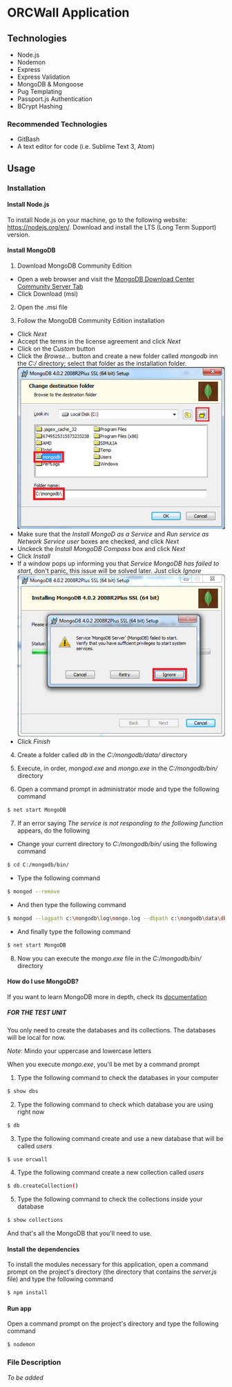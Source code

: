 # ORCWall Application

## Technologies
* Node.js
* Nodemon
* Express
* Express Validation
* MongoDB & Mongoose
* Pug Templating
* Passport.js Authentication
* BCrypt Hashing

### Recommended Technologies
* GitBash
* A text editor for code (i.e. Sublime Text 3, Atom)

## Usage

### Installation

#### Install Node.js

To install Node.js on your machine, go to the following website: https://nodejs.org/en/.
Download and install the LTS (Long Term Support) version.

#### Install MongoDB

1. Download MongoDB Community Edition
  * Open a web browser and visit the [MongoDB Download Center Community Server Tab](https://www.mongodb.com/download-center?jmp=docs#production)
  * Click Download (msi)

2. Open the .msi file

3. Follow the MongoDB Community Edition installation
  * Click *Next*
  * Accept the terms in the license agreement and click *Next*
  * Click on the *Custom* button
  * Click the *Browse...* button and create a new folder called *mongodb* inn the *C:/* directory; select that folder as the installation folder.
  ![tut1](readme/tut1.png)
  * Make sure that the *Install MongoD as a Service* and *Run service as Network Service user* boxes are checked, and click *Next*
  * Unckeck the *Install MongoDB Compass* box and click *Next*
  * Click *Install*
  * If a window pops up informing you that *Service MongoDB has failed to start*, don't panic, this issue will be solved later. Just click *Ignore*
  ![tut2](readme/tut2.png)
  * Click *Finish*
  
4. Create a folder called *db* in the *C:/mongodb/data/* directory

5. Execute, in order, *mongod.exe* and *mongo.exe* in the *C:/mongodb/bin/* directory

6. Open a command prompt in administrator mode and type the following command

```sh
$ net start MongoDB
```

7. If an error saying *The service is not responding to the following function* appears, do the following
  * Change your current directory to *C:/mongodb/bin/* using the following command
  
  ```sh
  $ cd C:/mongodb/bin/
  ```
  
  * Type the following command
  
  ```sh
  $ mongod --remove
  ```
  
  * And then type the following command
  
  ```sh
  $ mongod --logpath c:\mongodb\log\mongo.log --dbpath c:\mongodb\data\db --directoryperdb --install
  ```
  
  * And finally type the following command
  
  ```sh
  $ net start MongoDB
  ```
  
8. Now you can execute the *mongo.exe* file in the *C:/mongodb/bin/* directory

#### How do I use MongoDB?

If you want to learn MongoDB more in depth, check its [documentation](https://docs.mongodb.com/)

##### FOR THE TEST UNIT

You only need to create the databases and its collections. The databases will be local for now.

*Note*: Mindo your uppercase and lowercase letters

When you execute *mongo.exe*, you'll be met by a command prompt

1. Type the following command to check the databases in your computer

```sh
$ show dbs
```
  
2. Type the following command to check which database you are using right now

```sh
$ db
```

3. Type the following command create and use a new database that will be called *users*

```sh
$ use orcwall
```

4. Type the following command create a new collection called *users*

```sh
$ db.createCollection()
```

5. Type the following command to check the collections inside your database

```sh
$ show collections
```

And that's all the MongoDB that you'll need to use.

#### Install the dependencies

To install the modules necessary for this application, open a command prompt on the project's directory (the directory that contains the *server.js* file) and type the following command

```sh
$ npm install
```
#### Run app

Open a command prompt on the project's directory and type the following command

```sh
$ nodemon
```

### File Description

*To be added*
